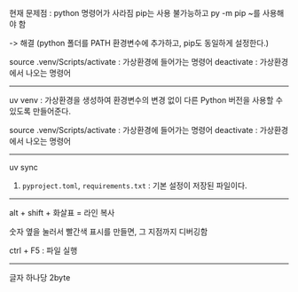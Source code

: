 현재 문제점 :
python 명령어가 사라짐
pip는 사용 불가능하고
py -m pip ~를 사용해야 함

-> 해결 (python 폴더를 PATH 환경변수에 추가하고, pip도 동일하게 설정한다.)

source .venv/Scripts/activate : 가상환경에 들어가는 명령어
deactivate : 가상환경에서 나오는 명령어

------------

uv venv : 가상환경을 생성하여 환경변수의 변경 없이 다른 Python 버전을 사용할 수 있도록 만들어준다.

source .venv/Scripts/activate : 가상환경에 들어가는 명령어
deactivate : 가상환경에서 나오는 명령어

------------

uv sync
1. `pyproject.toml`, `requirements.txt` : 기본 설정이 저장된 파일이다.

-------------

alt + shift + 화살표 = 라인 복사

숫자 옆을 눌러서 빨간색 표시를 만들면, 그 지점까지 디버깅함

ctrl + F5 : 파일 실행

--------------

글자 하나당 2byte